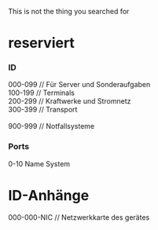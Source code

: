 This is not the thing you searched for

# reserviert
### ID
000-099 // Für Server und Sonderaufgaben\
100-199 // Terminals\
200-299 // Kraftwerke und Stromnetz\
300-399 // Transport\
\
900-999 // Notfallsysteme
### Ports
0-10 Name System

# ID-Anhänge
000-000-NIC // Netzwerkkarte des gerätes
